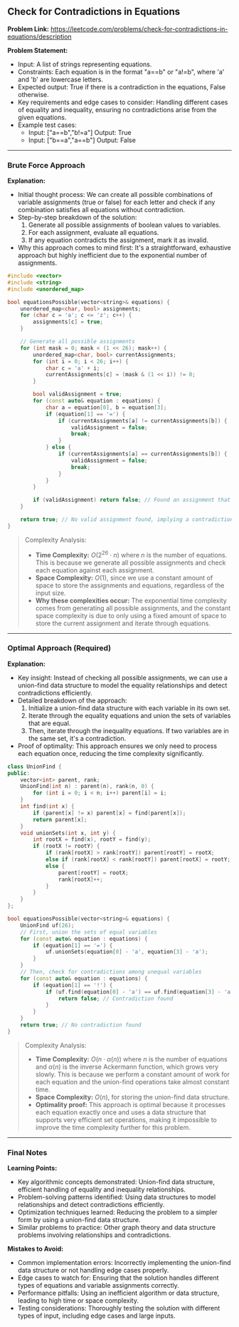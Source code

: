 ## Check for Contradictions in Equations

**Problem Link:** https://leetcode.com/problems/check-for-contradictions-in-equations/description

**Problem Statement:**
- Input: A list of strings representing equations.
- Constraints: Each equation is in the format "a==b" or "a!=b", where 'a' and 'b' are lowercase letters.
- Expected output: True if there is a contradiction in the equations, False otherwise.
- Key requirements and edge cases to consider: Handling different cases of equality and inequality, ensuring no contradictions arise from the given equations.
- Example test cases:
  - Input: ["a==b","b!=a"] Output: True
  - Input: ["b==a","a==b"] Output: False

---

### Brute Force Approach

**Explanation:**
- Initial thought process: We can create all possible combinations of variable assignments (true or false) for each letter and check if any combination satisfies all equations without contradiction.
- Step-by-step breakdown of the solution:
  1. Generate all possible assignments of boolean values to variables.
  2. For each assignment, evaluate all equations.
  3. If any equation contradicts the assignment, mark it as invalid.
- Why this approach comes to mind first: It's a straightforward, exhaustive approach but highly inefficient due to the exponential number of assignments.

```cpp
#include <vector>
#include <string>
#include <unordered_map>

bool equationsPossible(vector<string>& equations) {
    unordered_map<char, bool> assignments;
    for (char c = 'a'; c <= 'z'; c++) {
        assignments[c] = true;
    }

    // Generate all possible assignments
    for (int mask = 0; mask < (1 << 26); mask++) {
        unordered_map<char, bool> currentAssignments;
        for (int i = 0; i < 26; i++) {
            char c = 'a' + i;
            currentAssignments[c] = (mask & (1 << i)) != 0;
        }

        bool validAssignment = true;
        for (const auto& equation : equations) {
            char a = equation[0], b = equation[3];
            if (equation[1] == '=') {
                if (currentAssignments[a] != currentAssignments[b]) {
                    validAssignment = false;
                    break;
                }
            } else {
                if (currentAssignments[a] == currentAssignments[b]) {
                    validAssignment = false;
                    break;
                }
            }
        }

        if (validAssignment) return false; // Found an assignment that satisfies all equations
    }

    return true; // No valid assignment found, implying a contradiction
}
```

> Complexity Analysis:
> - **Time Complexity:** $O(2^{26} \cdot n)$ where $n$ is the number of equations. This is because we generate all possible assignments and check each equation against each assignment.
> - **Space Complexity:** $O(1)$, since we use a constant amount of space to store the assignments and equations, regardless of the input size.
> - **Why these complexities occur:** The exponential time complexity comes from generating all possible assignments, and the constant space complexity is due to only using a fixed amount of space to store the current assignment and iterate through equations.

---

### Optimal Approach (Required)

**Explanation:**
- Key insight: Instead of checking all possible assignments, we can use a union-find data structure to model the equality relationships and detect contradictions efficiently.
- Detailed breakdown of the approach:
  1. Initialize a union-find data structure with each variable in its own set.
  2. Iterate through the equality equations and union the sets of variables that are equal.
  3. Then, iterate through the inequality equations. If two variables are in the same set, it's a contradiction.
- Proof of optimality: This approach ensures we only need to process each equation once, reducing the time complexity significantly.

```cpp
class UnionFind {
public:
    vector<int> parent, rank;
    UnionFind(int n) : parent(n), rank(n, 0) {
        for (int i = 0; i < n; i++) parent[i] = i;
    }
    int find(int x) {
        if (parent[x] != x) parent[x] = find(parent[x]);
        return parent[x];
    }
    void unionSets(int x, int y) {
        int rootX = find(x), rootY = find(y);
        if (rootX != rootY) {
            if (rank[rootX] > rank[rootY]) parent[rootY] = rootX;
            else if (rank[rootX] < rank[rootY]) parent[rootX] = rootY;
            else {
                parent[rootY] = rootX;
                rank[rootX]++;
            }
        }
    }
};

bool equationsPossible(vector<string>& equations) {
    UnionFind uf(26);
    // First, union the sets of equal variables
    for (const auto& equation : equations) {
        if (equation[1] == '=') {
            uf.unionSets(equation[0] - 'a', equation[3] - 'a');
        }
    }
    // Then, check for contradictions among unequal variables
    for (const auto& equation : equations) {
        if (equation[1] == '!') {
            if (uf.find(equation[0] - 'a') == uf.find(equation[3] - 'a')) {
                return false; // Contradiction found
            }
        }
    }
    return true; // No contradiction found
}
```

> Complexity Analysis:
> - **Time Complexity:** $O(n \cdot \alpha(n))$ where $n$ is the number of equations and $\alpha(n)$ is the inverse Ackermann function, which grows very slowly. This is because we perform a constant amount of work for each equation and the union-find operations take almost constant time.
> - **Space Complexity:** $O(n)$, for storing the union-find data structure.
> - **Optimality proof:** This approach is optimal because it processes each equation exactly once and uses a data structure that supports very efficient set operations, making it impossible to improve the time complexity further for this problem.

---

### Final Notes

**Learning Points:**
- Key algorithmic concepts demonstrated: Union-find data structure, efficient handling of equality and inequality relationships.
- Problem-solving patterns identified: Using data structures to model relationships and detect contradictions efficiently.
- Optimization techniques learned: Reducing the problem to a simpler form by using a union-find data structure.
- Similar problems to practice: Other graph theory and data structure problems involving relationships and contradictions.

**Mistakes to Avoid:**
- Common implementation errors: Incorrectly implementing the union-find data structure or not handling edge cases properly.
- Edge cases to watch for: Ensuring that the solution handles different types of equations and variable assignments correctly.
- Performance pitfalls: Using an inefficient algorithm or data structure, leading to high time or space complexity.
- Testing considerations: Thoroughly testing the solution with different types of input, including edge cases and large inputs.